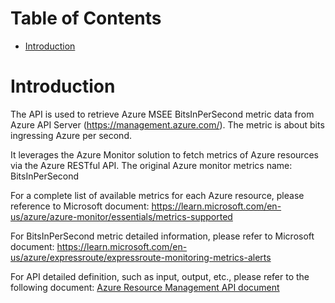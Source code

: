 # Table of Contents
- [Introduction](#introduction)


# Introduction <a name="introduction"></a>
The API is used to retrieve Azure MSEE BitsInPerSecond metric data from Azure API Server (https://management.azure.com/). The metric is about bits ingressing Azure per second.



It leverages the Azure Monitor solution to fetch metrics of Azure resources via the Azure RESTful API. The original Azure monitor metrics name: BitsInPerSecond



For a complete list of available metrics for each Azure resource, please reference to Microsoft document: https://learn.microsoft.com/en-us/azure/azure-monitor/essentials/metrics-supported

For BitsInPerSecond metric detailed information, please refer to Microsoft document: https://learn.microsoft.com/en-us/azure/expressroute/expressroute-monitoring-metrics-alerts

For API detailed definition, such as input, output, etc., please refer to the following document:
[Azure Resource Management API document](https://learn.microsoft.com/en-us/rest/api/monitor/metrics/list?view=rest-monitor-2023-10-01&tabs=HTTP)